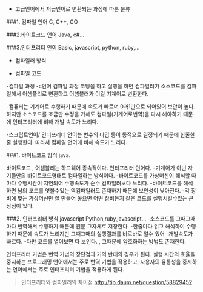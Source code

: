 * 고급언어에서 저급언어로 변환되는 과정에 따른 분류


###1. 컴파일 언어
C, C++, GO

###2.바이트코드 언어
Java, c#…

###3.인터프리터 언어
Basic, javascript, python, ruby,...

* 컴파일러 방식


* 컴파일 코드

-컴파일 과정
-c언어 컴파일 과정
코딩을 하고 실행을 하면 컴파일러가 소스코드를 컴파일해서 어셈플리로 변환하고 어셈블러가 이걸 기계어로 변환한다.

-컴퓨터는 기계어로 수행하기 때문에 속도가 빠르며 0과1만으로 되어있어 보안이 높다.
하지만 소스코드를 조금만 수정을 가해도 컴파일(기계어로번역)을 다시 해야하기 때문에 인터프리터에 비해 개발 속도가 느리다.


-스크립트언어/ 인터프리터 언어는 변수의 타입 등이 동적으로 결정되기 때문에 한줄한줄 실행한다.
따라서 컴파일 언어에 비해 속도가 느리다.


###1. 바이트코드 방식 java.

바이트코드 , 어셈블리는 하드웨어 종속적이다. 
인터프리터 언어다. 
-기계어가 아닌 자기들만의 바이트코드형태로 컴파일하는 방식이다.
-바이트코드를 가상머신이 해석할 때마다 수행시간이 지연되어 수행속도가 순수 컴파일러보다 느리다.
-바이트코드를 해석하면 남의 코드를 엿볼수있는 역컴파일러도 존재하기 때문에 보안성이 낮아진다.
-각 장비에 맞는 가상머신만 잘 만들어 놓으면 어떤 장비든지 같은 코드를 실행시킬수있는 큰 장점이 있다.


###2. 인터프리터 방식 javascript
Python,ruby,javascript…
-소스코드를 그때그때마다 번역해서 수행하기 때문에 원문 그자체로 저장한다.
-한줄마다 읽고 해석하여 수행하기 때문에 속도가 느리지만 그때그때의 실행결과를 바로바로 알수 있어 -개발속도가 빠르다.
-다만 코드를 열어보면 다 보인다. , 그때문에 암호화하는 방법도 존재한다.


인터프리터 기법은 번역 기법의 장단점과 거의 반대의 경우가 된다. 실행 시간의 효율을 중시하는 프로그래밍 언어에서는 주로 번역 기법을 적용하고, 사용자의 융통성을 중시하는 언어에서는 주로 인터프리터 기법을 적용하게 된다.



>인터프리터와 컴파일러의 차이점
http://tip.daum.net/question/58829452


